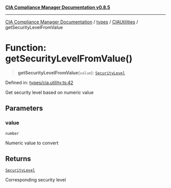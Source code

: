 [**CIA Compliance Manager Documentation v0.8.5**](../../../../README.md)

***

[CIA Compliance Manager Documentation](../../../../modules.md) / [types](../../../README.md) / [CIAUtilities](../README.md) / getSecurityLevelFromValue

# Function: getSecurityLevelFromValue()

> **getSecurityLevelFromValue**(`value`): [`SecurityLevel`](../../../../index/type-aliases/SecurityLevel.md)

Defined in: [types/cia.utility.ts:42](https://github.com/Hack23/cia-compliance-manager/blob/4f2006283e1cd56feb8daea1f810b2bc8c1b1d1b/src/types/cia.utility.ts#L42)

Get security level based on numeric value

## Parameters

### value

`number`

Numeric value to convert

## Returns

[`SecurityLevel`](../../../../index/type-aliases/SecurityLevel.md)

Corresponding security level
